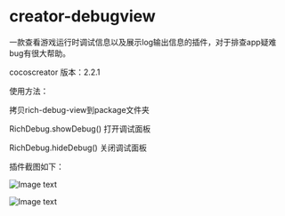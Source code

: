 # creator-debugview
一款查看游戏运行时调试信息以及展示log输出信息的插件，对于排查app疑难bug有很大帮助。

cocoscreator 版本：2.2.1

使用方法：

拷贝rich-debug-view到package文件夹

RichDebug.showDebug() 打开调试面板

RichDebug.hideDebug() 关闭调试面板

插件截图如下：

![Image text](https://github.com/fjlongtou/creator-debugview/blob/master/pic2.png)

![Image text](https://github.com/fjlongtou/creator-debugview/blob/master/pic1.png)
